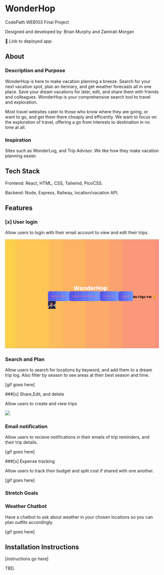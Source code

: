 # WonderHop

CodePath WEB103 Final Project

Designed and developed by: Brian Murphy and Zamirah Morgan

🔗 Link to deployed app:

## About

### Description and Purpose

WonderHop is here to make vacation planning a breeze. Search for your next vacation spot, plan an iterinary, and get weather forecasts all in one place. Save your dream vacations for later, edit, and share them with friends and colleagues. WonderHop is your comprehensive search tool to travel and exploration.

Most travel websites cater to those who know where they are going, or want to go, and get them there cheaply and efficently. We want to focus on the exploration of travel, offering a go from interests to destination in no time at all.
### Inspiration

Sites such as WonderLog, and Trip Advisor. We like how they make vacation planning easier.
## Tech Stack

Frontend:
  React, HTML, CSS, Tailwind, PicoCSS.
  
Backend:
  Node, Express, Railway, location/vacation API.
## Features

### [x] User login

Allow users to login with their email account to view and edit their trips.

<img src='https://github.com/bmurdata/wonderhop/blob/main/images/login.gif'>

### Search and Plan

Allow users to search for locations by keyword, and add them to a dream trip log. Also filter by season to see areas at their best season and time.

[gif goes here]

###[x] Share,Edit, and delete

Allow users to create and view trips

<img src='https://github.com/bmurdata/wonderhop/blob/main/images/createTrip.gif'>

### Email notification

Allow users to recieve notifications in their emails of trip reminders, and their trip details. 

[gif goes here]

###[x] Expense tracking

Allow users to track their budget and split cost if shared with one another. 

[gif goes here]

### Stretch Goals
### Weather Chatbot

Have a chatbot to ask about weather in your chosen locations so you can plan outfits accordingly.

[gif goes here]
## Installation Instructions

[instructions go here]

TBD.

